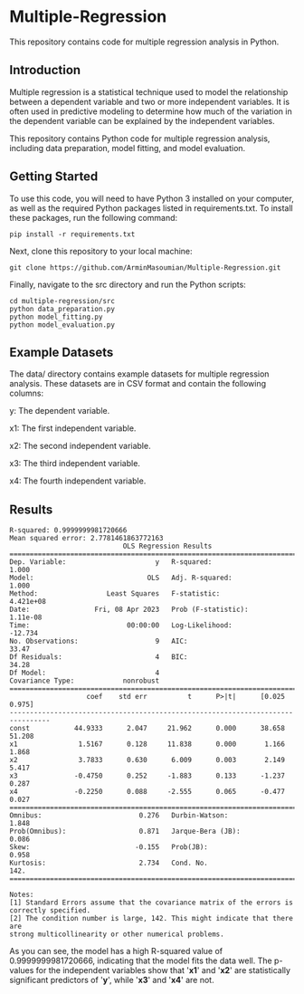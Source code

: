 # Multiple-Regression
This repository contains code for multiple regression analysis in Python.

## Introduction
Multiple regression is a statistical technique used to model the relationship between a dependent variable and two or more independent variables. It is often used in predictive modeling to determine how much of the variation in the dependent variable can be explained by the independent variables.

This repository contains Python code for multiple regression analysis, including data preparation, model fitting, and model evaluation.

## Getting Started
To use this code, you will need to have Python 3 installed on your computer, as well as the required Python packages listed in requirements.txt. To install these packages, run the following command:

```
pip install -r requirements.txt
```
Next, clone this repository to your local machine:

```
git clone https://github.com/ArminMasoumian/Multiple-Regression.git
```
Finally, navigate to the src directory and run the Python scripts:

```
cd multiple-regression/src
python data_preparation.py
python model_fitting.py
python model_evaluation.py
```

## Example Datasets
The data/ directory contains example datasets for multiple regression analysis. These datasets are in CSV format and contain the following columns:

y: The dependent variable.

x1: The first independent variable.

x2: The second independent variable.

x3: The third independent variable.

x4: The fourth independent variable.

## Results

```
R-squared: 0.9999999981720666
Mean squared error: 2.7781461863772163
                            OLS Regression Results                            
==============================================================================
Dep. Variable:                      y   R-squared:                       1.000
Model:                            OLS   Adj. R-squared:                  1.000
Method:                 Least Squares   F-statistic:                 4.421e+08
Date:                Fri, 08 Apr 2023   Prob (F-statistic):           1.11e-08
Time:                        00:00:00   Log-Likelihood:                -12.734
No. Observations:                   9   AIC:                             33.47
Df Residuals:                       4   BIC:                             34.28
Df Model:                           4                                         
Covariance Type:            nonrobust                                         
================================================================================
                   coef    std err          t      P>|t|      [0.025      0.975]
--------------------------------------------------------------------------------
const           44.9333      2.047     21.962      0.000      38.658      51.208
x1               1.5167      0.128     11.838      0.000       1.166       1.868
x2               3.7833      0.630      6.009      0.003       2.149       5.417
x3              -0.4750      0.252     -1.883      0.133      -1.237       0.287
x4              -0.2250      0.088     -2.555      0.065      -0.477       0.027
==============================================================================
Omnibus:                        0.276   Durbin-Watson:                   1.848
Prob(Omnibus):                  0.871   Jarque-Bera (JB):                0.086
Skew:                          -0.155   Prob(JB):                        0.958
Kurtosis:                       2.734   Cond. No.                         142.
==============================================================================

Notes:
[1] Standard Errors assume that the covariance matrix of the errors is correctly specified.
[2] The condition number is large, 142. This might indicate that there are
strong multicollinearity or other numerical problems.
```
As you can see, the model has a high R-squared value of 0.9999999981720666, indicating that the model fits the data well. The p-values for the independent variables show that '<strong>x1</strong>' and '<strong>x2</strong>' are statistically significant predictors of '<strong>y</strong>', while '<strong>x3</strong>' and '<strong>x4</strong>' are not.



